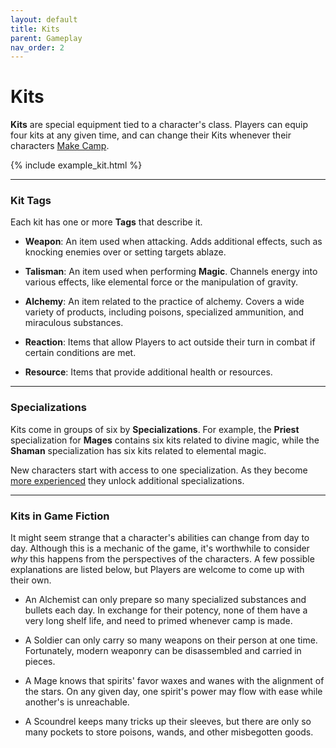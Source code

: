 ```yaml
---
layout: default
title: Kits
parent: Gameplay
nav_order: 2
---
```


# Kits

**Kits** are special equipment tied to a character's class. Players can equip four kits at any given time, and can change their Kits whenever their characters [Make Camp](../adventuring/exploration/making_camp.html).

{% include example_kit.html %}

---

### Kit Tags

Each kit has one or more **Tags** that describe it.

- **Weapon**: An item used when attacking. Adds additional effects, such as knocking enemies over or setting targets ablaze.

- **Talisman**: An item used when performing **<span style="color: {{ site.mage_color }}">Magic</span>**. Channels energy into various effects, like elemental force or the manipulation of gravity.

- **Alchemy**: An item related to the practice of alchemy. Covers a wide variety of products, including poisons, specialized ammunition, and miraculous substances.

- **Reaction**: Items that allow Players to act outside their turn in combat if certain conditions are met.

- **Resource**: Items that provide additional health or resources.

---

### Specializations

Kits come in groups of six by **Specializations**. For example, the **Priest** specialization for **<span style="color: {{ site.mage_color }}">Mages</span>** contains six kits related to divine magic, while the **Shaman** specialization has six kits related to elemental magic.

New characters start with access to one specialization. As they become [more experienced](../more/advancement/index.html) they unlock additional specializations.

---

### Kits in Game Fiction

It might seem strange that a character's abilities can change from day to day. Although this is a mechanic of the game, it's worthwhile to consider _why_ this happens from the perspectives of the characters. A few possible explanations are listed below, but Players are welcome to come up with their own.

- An Alchemist can only prepare so many specialized substances and bullets each day. In exchange for their potency, none of them have a very long shelf life, and need to primed whenever camp is made.

- A Soldier can only carry so many weapons on their person at one time. Fortunately, modern weaponry can be disassembled and carried in pieces.

- A Mage knows that spirits' favor waxes and wanes with the alignment of the stars. On any given day, one spirit's power may flow with ease while another's is unreachable.

- A Scoundrel keeps many tricks up their sleeves, but there are only so many pockets to store poisons, wands, and other misbegotten goods.
